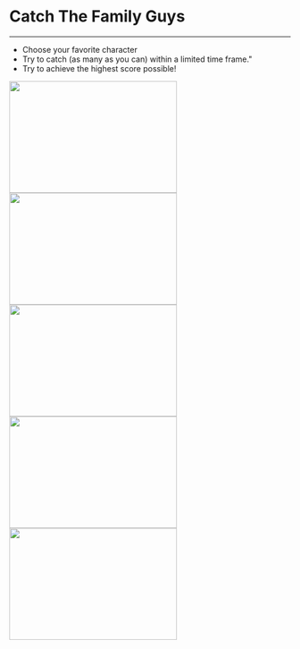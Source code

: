 # Catch The Family Guys
---

- Choose your favorite character
- Try to catch (as many as you can) within a limited time frame."
- Try to achieve the highest score possible!

<img src="imageEx/IMG_0148.jpg" width="300" height="200">
<img src="imageEx/IMG_0148.jpg" width="300" height="200">
<img src="imageEx/IMG_0148.jpg" width="300" height="200">
<img src="imageEx/IMG_0148.jpg" width="300" height="200">
<img src="imageEx/IMG_0148.jpg" width="300" height="200">

